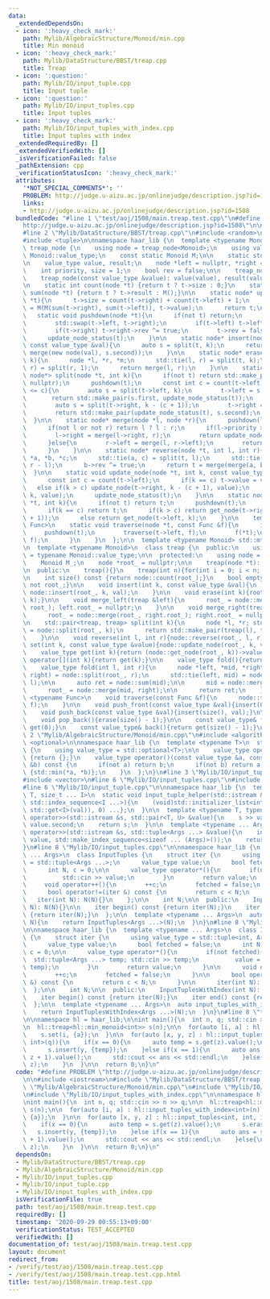 ```yaml
---
data:
  _extendedDependsOn:
  - icon: ':heavy_check_mark:'
    path: Mylib/AlgebraicStructure/Monoid/min.cpp
    title: Min monoid
  - icon: ':heavy_check_mark:'
    path: Mylib/DataStructure/BBST/treap.cpp
    title: Treap
  - icon: ':question:'
    path: Mylib/IO/input_tuple.cpp
    title: Input tuple
  - icon: ':question:'
    path: Mylib/IO/input_tuples.cpp
    title: Input tuples
  - icon: ':heavy_check_mark:'
    path: Mylib/IO/input_tuples_with_index.cpp
    title: Input tuples with index
  _extendedRequiredBy: []
  _extendedVerifiedWith: []
  _isVerificationFailed: false
  _pathExtension: cpp
  _verificationStatusIcon: ':heavy_check_mark:'
  attributes:
    '*NOT_SPECIAL_COMMENTS*': ''
    PROBLEM: http://judge.u-aizu.ac.jp/onlinejudge/description.jsp?id=1508
    links:
    - http://judge.u-aizu.ac.jp/onlinejudge/description.jsp?id=1508
  bundledCode: "#line 1 \"test/aoj/1508/main.treap.test.cpp\"\n#define PROBLEM \"\
    http://judge.u-aizu.ac.jp/onlinejudge/description.jsp?id=1508\"\n\n#include <iostream>\n\
    #line 2 \"Mylib/DataStructure/BBST/treap.cpp\"\n#include <random>\n#include <utility>\n\
    #include <tuple>\n\nnamespace haar_lib {\n  template <typename Monoid>\n  struct\
    \ treap_node {\n    using node = treap_node<Monoid>;\n    using value_type = typename\
    \ Monoid::value_type;\n    const static Monoid M;\n\n    static std::mt19937 rand;\n\
    \n    value_type value, result;\n    node *left = nullptr, *right = nullptr;\n\
    \    int priority, size = 1;\n    bool rev = false;\n\n    treap_node(): priority(rand()){}\n\
    \    treap_node(const value_type &value): value(value), result(value), priority(rand()){}\n\
    \n    static int count(node *t) {return t ? t->size : 0;}\n    static value_type\
    \ sum(node *t) {return t ? t->result : M();}\n\n    static node* update_node_status(node\
    \ *t){\n      t->size = count(t->right) + count(t->left) + 1;\n      t->result\
    \ = M(M(sum(t->right), sum(t->left)), t->value);\n      return t;\n    }\n\n \
    \   static void pushdown(node *t){\n      if(not t) return;\n      if(t->rev){\n\
    \        std::swap(t->left, t->right);\n        if(t->left) t->left->rev ^= true;\n\
    \        if(t->right) t->right->rev ^= true;\n        t->rev = false;\n      }\n\
    \      update_node_status(t);\n    }\n\n    static node* insert(node *t, int k,\
    \ const value_type &val){\n      auto s = split(t, k);\n      return merge(s.first,\
    \ merge(new node(val), s.second));\n    }\n\n    static node* erase(node *t, int\
    \ k){\n      node *l, *r, *m;\n      std::tie(l, r) = split(t, k);\n      std::tie(m,\
    \ r) = split(r, 1);\n      return merge(l, r);\n    }\n\n    static std::pair<node*,\
    \ node*> split(node *t, int k){\n      if(not t) return std::make_pair(nullptr,\
    \ nullptr);\n      pushdown(t);\n      const int c = count(t->left);\n      if(k\
    \ <= c){\n        auto s = split(t->left, k);\n        t->left = s.second;\n \
    \       return std::make_pair(s.first, update_node_status(t));\n      }else{\n\
    \        auto s = split(t->right, k - (c + 1));\n        t->right = s.first;\n\
    \        return std::make_pair(update_node_status(t), s.second);\n      }\n  \
    \  }\n\n    static node* merge(node *l, node *r){\n      pushdown(l);\n      pushdown(r);\n\
    \      if(not l or not r) return l ? l : r;\n      if(l->priority > r->priority){\n\
    \        l->right = merge(l->right, r);\n        return update_node_status(l);\n\
    \      }else{\n        r->left = merge(l, r->left);\n        return update_node_status(r);\n\
    \      }\n    }\n\n    static node* reverse(node *t, int l, int r){\n      node\
    \ *a, *b, *c;\n      std::tie(a, c) = split(t, l);\n      std::tie(b, c) = split(c,\
    \ r - l);\n      b->rev ^= true;\n      return t = merge(merge(a, b), c);\n  \
    \  }\n\n    static void update_node(node *t, int k, const value_type &value){\n\
    \      const int c = count(t->left);\n      if(k == c) t->value = value;\n   \
    \   else if(k > c) update_node(t->right, k - (c + 1), value);\n      else update_node(t->left,\
    \ k, value);\n      update_node_status(t);\n    }\n\n    static node* get_node(node\
    \ *t, int k){\n      if(not t) return t;\n      pushdown(t);\n      int c = count(t->left);\n\
    \      if(k == c) return t;\n      if(k > c) return get_node(t->right, k - (c\
    \ + 1));\n      else return get_node(t->left, k);\n    }\n\n    template <typename\
    \ Func>\n    static void traverse(node *t, const Func &f){\n      if(t){\n   \
    \     pushdown(t);\n        traverse(t->left, f);\n        f(*t);\n        traverse(t->right,\
    \ f);\n      }\n    }\n  };\n\n  template <typename Monoid> std::mt19937 treap_node<Monoid>::rand;\n\
    \n  template <typename Monoid>\n  class treap {\n  public:\n    using value_type\
    \ = typename Monoid::value_type;\n\n  protected:\n    using node = treap_node<Monoid>;\n\
    \    Monoid M_;\n    node *root_ = nullptr;\n\n    treap(node *t): root_(t){}\n\
    \n  public:\n    treap(){}\n    treap(int n){for(int i = 0; i < n; ++i) push_back(M_());}\n\
    \n    int size() const {return node::count(root_);}\n    bool empty() const {return\
    \ not root_;}\n\n    void insert(int k, const value_type &val){\n      root_ =\
    \ node::insert(root_, k, val);\n    }\n\n    void erase(int k){root_ = node::erase(root_,\
    \ k);}\n\n    void merge_left(treap &left){\n      root_ = node::merge(left.root_,\
    \ root_); left.root_ = nullptr;\n    }\n\n    void merge_right(treap &right){\n\
    \      root_ = node::merge(root_, right.root_); right.root_ = nullptr;\n    }\n\
    \n    std::pair<treap, treap> split(int k){\n      node *l, *r; std::tie(l, r)\
    \ = node::split(root_, k);\n      return std::make_pair(treap(l), treap(r));\n\
    \    }\n\n    void reverse(int l, int r){node::reverse(root_, l, r);}\n\n    void\
    \ set(int k, const value_type &value){node::update_node(root_, k, value);}\n\n\
    \    value_type get(int k){return (node::get_node(root_, k))->value;}\n    value_type\
    \ operator[](int k){return get(k);}\n\n    value_type fold(){return node::sum(root_);}\n\
    \    value_type fold(int l, int r){\n      node *left, *mid, *right;\n      std::tie(mid,\
    \ right) = node::split(root_, r);\n      std::tie(left, mid) = node::split(mid,\
    \ l);\n\n      auto ret = node::sum(mid);\n\n      mid = node::merge(left, mid);\n\
    \      root_ = node::merge(mid, right);\n\n      return ret;\n    }\n\n    template\
    \ <typename Func>\n    void traverse(const Func &f){\n      node::traverse(root_,\
    \ f);\n    }\n\n    void push_front(const value_type &val){insert(0, val);}\n\
    \    void push_back(const value_type &val){insert(size(), val);}\n\n    void pop_front(){erase(0);}\n\
    \    void pop_back(){erase(size() - 1);}\n\n    const value_type& front(){return\
    \ get(0);}\n    const value_type& back(){return get(size() - 1);}\n  };\n}\n#line\
    \ 2 \"Mylib/AlgebraicStructure/Monoid/min.cpp\"\n#include <algorithm>\n#include\
    \ <optional>\n\nnamespace haar_lib {\n  template <typename T>\n  struct min_monoid\
    \ {\n    using value_type = std::optional<T>;\n\n    value_type operator()() const\
    \ {return {};}\n    value_type operator()(const value_type &a, const value_type\
    \ &b) const {\n      if(not a) return b;\n      if(not b) return a;\n      return\
    \ {std::min(*a, *b)};\n    }\n  };\n}\n#line 3 \"Mylib/IO/input_tuples.cpp\"\n\
    #include <vector>\n#line 6 \"Mylib/IO/input_tuples.cpp\"\n#include <initializer_list>\n\
    #line 6 \"Mylib/IO/input_tuple.cpp\"\n\nnamespace haar_lib {\n  template <typename\
    \ T, size_t ... I>\n  static void input_tuple_helper(std::istream &s, T &val,\
    \ std::index_sequence<I ...>){\n    (void)std::initializer_list<int>{(void(s >>\
    \ std::get<I>(val)), 0) ...};\n  }\n\n  template <typename T, typename U>\n  std::istream&\
    \ operator>>(std::istream &s, std::pair<T, U> &value){\n    s >> value.first >>\
    \ value.second;\n    return s;\n  }\n\n  template <typename ... Args>\n  std::istream&\
    \ operator>>(std::istream &s, std::tuple<Args ...> &value){\n    input_tuple_helper(s,\
    \ value, std::make_index_sequence<sizeof ... (Args)>());\n    return s;\n  }\n\
    }\n#line 8 \"Mylib/IO/input_tuples.cpp\"\n\nnamespace haar_lib {\n  template <typename\
    \ ... Args>\n  class InputTuples {\n    struct iter {\n      using value_type\
    \ = std::tuple<Args ...>;\n      value_type value;\n      bool fetched = false;\n\
    \      int N, c = 0;\n\n      value_type operator*(){\n        if(not fetched){\n\
    \          std::cin >> value;\n        }\n        return value;\n      }\n\n \
    \     void operator++(){\n        ++c;\n        fetched = false;\n      }\n\n\
    \      bool operator!=(iter &) const {\n        return c < N;\n      }\n\n   \
    \   iter(int N): N(N){}\n    };\n\n    int N;\n\n  public:\n    InputTuples(int\
    \ N): N(N){}\n\n    iter begin() const {return iter(N);}\n    iter end() const\
    \ {return iter(N);}\n  };\n\n  template <typename ... Args>\n  auto input_tuples(int\
    \ N){\n    return InputTuples<Args ...>(N);\n  }\n}\n#line 8 \"Mylib/IO/input_tuples_with_index.cpp\"\
    \n\nnamespace haar_lib {\n  template <typename ... Args>\n  class InputTuplesWithIndex\
    \ {\n    struct iter {\n      using value_type = std::tuple<int, Args ...>;\n\
    \      value_type value;\n      bool fetched = false;\n      int N;\n      int\
    \ c = 0;\n\n      value_type operator*(){\n        if(not fetched){\n        \
    \  std::tuple<Args ...> temp; std::cin >> temp;\n          value = std::tuple_cat(std::make_tuple(c),\
    \ temp);\n        }\n        return value;\n      }\n\n      void operator++(){\n\
    \        ++c;\n        fetched = false;\n      }\n\n      bool operator!=(iter\
    \ &) const {\n        return c < N;\n      }\n\n      iter(int N): N(N){}\n  \
    \  };\n\n    int N;\n\n  public:\n    InputTuplesWithIndex(int N): N(N){}\n\n\
    \    iter begin() const {return iter(N);}\n    iter end() const {return iter(N);}\n\
    \  };\n\n  template <typename ... Args>\n  auto input_tuples_with_index(int N){\n\
    \    return InputTuplesWithIndex<Args ...>(N);\n  }\n}\n#line 8 \"test/aoj/1508/main.treap.test.cpp\"\
    \n\nnamespace hl = haar_lib;\n\nint main(){\n  int n, q; std::cin >> n >> q;\n\
    \n  hl::treap<hl::min_monoid<int>> s(n);\n\n  for(auto [i, a] : hl::input_tuples_with_index<int>(n)){\n\
    \    s.set(i, {a});\n  }\n\n  for(auto [x, y, z] : hl::input_tuples<int, int,\
    \ int>(q)){\n    if(x == 0){\n      auto temp = s.get(z).value();\n      s.erase(z);\n\
    \      s.insert(y, {temp});\n    }else if(x == 1){\n      auto ans = s.fold(y,\
    \ z + 1).value();\n      std::cout << ans << std::endl;\n    }else{\n      s.set(y,\
    \ z);\n    }\n  }\n\n  return 0;\n}\n"
  code: "#define PROBLEM \"http://judge.u-aizu.ac.jp/onlinejudge/description.jsp?id=1508\"\
    \n\n#include <iostream>\n#include \"Mylib/DataStructure/BBST/treap.cpp\"\n#include\
    \ \"Mylib/AlgebraicStructure/Monoid/min.cpp\"\n#include \"Mylib/IO/input_tuples.cpp\"\
    \n#include \"Mylib/IO/input_tuples_with_index.cpp\"\n\nnamespace hl = haar_lib;\n\
    \nint main(){\n  int n, q; std::cin >> n >> q;\n\n  hl::treap<hl::min_monoid<int>>\
    \ s(n);\n\n  for(auto [i, a] : hl::input_tuples_with_index<int>(n)){\n    s.set(i,\
    \ {a});\n  }\n\n  for(auto [x, y, z] : hl::input_tuples<int, int, int>(q)){\n\
    \    if(x == 0){\n      auto temp = s.get(z).value();\n      s.erase(z);\n   \
    \   s.insert(y, {temp});\n    }else if(x == 1){\n      auto ans = s.fold(y, z\
    \ + 1).value();\n      std::cout << ans << std::endl;\n    }else{\n      s.set(y,\
    \ z);\n    }\n  }\n\n  return 0;\n}\n"
  dependsOn:
  - Mylib/DataStructure/BBST/treap.cpp
  - Mylib/AlgebraicStructure/Monoid/min.cpp
  - Mylib/IO/input_tuples.cpp
  - Mylib/IO/input_tuple.cpp
  - Mylib/IO/input_tuples_with_index.cpp
  isVerificationFile: true
  path: test/aoj/1508/main.treap.test.cpp
  requiredBy: []
  timestamp: '2020-09-29 00:55:13+09:00'
  verificationStatus: TEST_ACCEPTED
  verifiedWith: []
documentation_of: test/aoj/1508/main.treap.test.cpp
layout: document
redirect_from:
- /verify/test/aoj/1508/main.treap.test.cpp
- /verify/test/aoj/1508/main.treap.test.cpp.html
title: test/aoj/1508/main.treap.test.cpp
---
```

